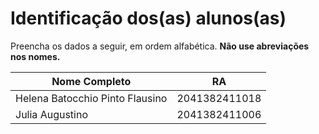 # Identificação dos(as) alunos(as)
Preencha os dados a seguir, em ordem alfabética. **Não use abreviações nos nomes.**

| Nome Completo                   | RA            |
|---------------------------------|---------------|
| Helena Batocchio Pinto Flausino | 2041382411018 |
| Julia Augustino                 | 2041382411006 |
